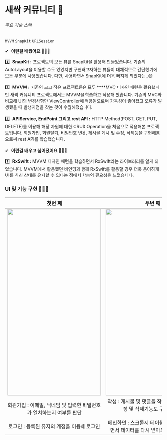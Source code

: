 # 새싹 커뮤니티 🌱

###### 주요 기술 스택
`MVVM` `SnapKit` `URLSession` 

✔  **이런걸 배웠어요 🏃🏻‍♂️**

1️⃣   **SnapKit :** 프로젝트의 모든 뷰를 SnapKit을 활용해 만들었습니다. 기존의 AutoLayout을 이용할 수도 있었지만 구현하고자하는 뷰들이 대체적으로 간단했기에 모든 부분에 사용했습니다. 다만, 사용하면서 SnapKit에 더욱 빠지게 되었다는..😊
<br></br>
2️⃣  **MVVM :** 기존의 크고 작은 프로젝트들은 모두 ****MVC 디자인 패턴을 활용했지만 새싹 커뮤니티 프로젝트에서는 MVVM을 학습하고 적용해 봤습니다. 기존의 MVC와 비교해 UI의 변경사항만 ViewController에 적용됨으로써 가독성이 좋아졌고 오류가 발생했을 때 발생지점을 찾는 것이 수월해졌습니다.
<br></br>
3️⃣  **APIService, EndPoint 그리고 rest API :** HTTP Method(POST, GET, PUT, DELETE)를 이용해 해당 자원에 대한 CRUD Operation을 처음으로 적용해본 프로젝트입니다. 회원가입, 회원탈퇴, 비밀번호 변경, 게시물 게시 및 수정, 삭제등을 구현해봄으로써 rest API를 학습했습니다.
<br></br>
✔  **이런걸 배우고 싶어졌어요 🏃🏻‍♂️**

1️⃣  **RxSwift :** MVVM 디자인 패턴을 학습하면서 RxSwift라는 라이브러리를 알게 되었습니다. MVVM에서 활용했던 바인딩과 함께 RxSwift를 활용할 경우 더욱 용이하게 UI를 최신 상태를 유지할 수 있다는 점에서 학습의 필요성을 느꼈습니다.

### UI 및 기능 구현 🧑🏻‍💻
<div : center>
  
|첫번 째|두번 째|
|:---:|:---:|
|<img src="https://user-images.githubusercontent.com/53691249/152357393-6680d3dd-9218-4a4e-af7d-48c525031ce5.gif" width="300" height="600"/>|<img src="https://user-images.githubusercontent.com/53691249/152357638-a2c281ab-7af4-41c2-b09f-c242dd273ba5.gif" width="300" height="600"/>|
| 회원가입 : 이메일, 닉네임 및 입력한 비밀번호가 일치하는지 여부를 판단<br></br> 로그인 : 등록된 유저의 계정을 이용해 로그인| 작성 : 게시물 및 댓글을 작성할 수 있으며 수정 및 삭제기능도 구현하였음 <br></br>메인화면 : 스크롤시 테이블뷰를 리프레쉬하면서 데이터를 다시 받아오는 기능을 구현|

</div>



